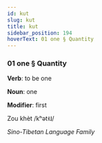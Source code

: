 ```yaml
---
id: kut
slug: kut
title: kut
sidebar_position: 194
hoverText: 01 one § Quantity
---
```


### 01 one § Quantity

**Verb**: to be one

**Noun**: one

**Modifier**: first

Zou khèt /kʰət˧˩/

*Sino-Tibetan Language Family*